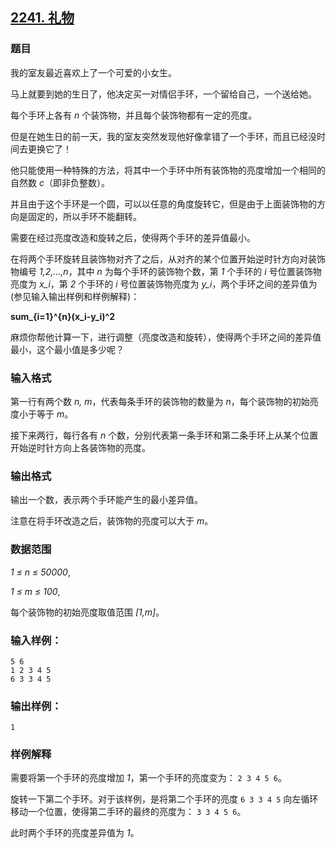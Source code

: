 ## [2241. 礼物](https://www.acwing.com/problem/content/2243/)

### 题目

我的室友最近喜欢上了一个可爱的小女生。

马上就要到她的生日了，他决定买一对情侣手环，一个留给自己，一个送给她。

每个手环上各有 *n* 个装饰物，并且每个装饰物都有一定的亮度。

但是在她生日的前一天，我的室友突然发现他好像拿错了一个手环，而且已经没时间去更换它了！

他只能使用一种特殊的方法，将其中一个手环中所有装饰物的亮度增加一个相同的自然数 *c*（即非负整数）。

并且由于这个手环是一个圆，可以以任意的角度旋转它，但是由于上面装饰物的方向是固定的，所以手环不能翻转。

需要在经过亮度改造和旋转之后，使得两个手环的差异值最小。

在将两个手环旋转且装饰物对齐了之后，从对齐的某个位置开始逆时针方向对装饰物编号 *1,2,…,n*，其中 *n* 为每个手环的装饰物个数，第 *1* 个手环的 *i* 号位置装饰物亮度为 *x_i*，第 *2* 个手环的 *i* 号位置装饰物亮度为 *y_i*，两个手环之间的差异值为(参见输入输出样例和样例解释)：

**sum_{i=1}^{n}(x_i-y_i)^2**

麻烦你帮他计算一下，进行调整（亮度改造和旋转），使得两个手环之间的差异值最小，这个最小值是多少呢？

### 输入格式

第一行有两个数 *n, m*，代表每条手环的装饰物的数量为 *n*，每个装饰物的初始亮度小于等于 *m*。

接下来两行，每行各有 *n* 个数，分别代表第一条手环和第二条手环上从某个位置开始逆时针方向上各装饰物的亮度。

### 输出格式

输出一个数，表示两个手环能产生的最小差异值。

注意在将手环改造之后，装饰物的亮度可以大于 *m*。

### 数据范围

*1 ≤ n ≤ 50000*,

*1 ≤ m ≤ 100*,

每个装饰物的初始亮度取值范围 *[1,m]*。

### 输入样例：

```
5 6
1 2 3 4 5
6 3 3 4 5
```

### 输出样例：

```
1
```

### 样例解释

需要将第一个手环的亮度增加 *1*，第一个手环的亮度变为： `2 3 4 5 6`。

旋转一下第二个手环。对于该样例，是将第二个手环的亮度 `6 3 3 4 5` 向左循环移动一个位置，使得第二手环的最终的亮度为： `3 3 4 5 6`。

此时两个手环的亮度差异值为 *1*。
